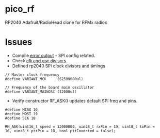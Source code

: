 # pico_rf
RP2040 Adafruit/RadioHead clone for RFMx radios

# Issues
  - Compile [error output]() - SPI config related.
  - Check [clk and osc divisors](https://github.com/dragino/RadioHead/blob/master/RHHardwareSPI.cpp)
  - Defined rp2040 SPI clock divisors and timings
```  
// Master clock frequency
#define VARIANT_MCK     (62500000ul)

// Frequency of the board main oscillator
#define VARIANT_MAINOSC (12000ul)
```
  - Verify constructor RF_ASK() updates default SPI freq and pins.

``` //RP2040 SPI_0 bus see Pins_Arduino.h move to RH_ASK.h 
#define MISO 16
#define MOSI 19
#define SCK 18

RH_ASK(uint16_t speed = 12000000, uint8_t rxPin = 19, uint8_t txPin = 16, uint8_t pttPin = 18, bool pttInverted = false);

